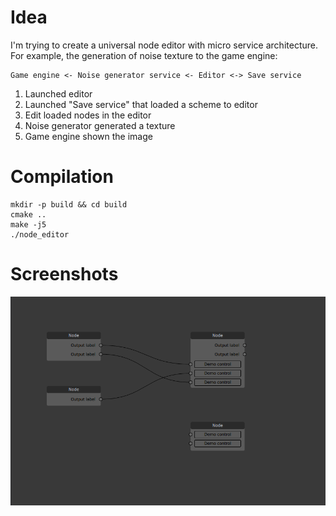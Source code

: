# Idea

I'm trying to create a universal node editor with micro service architecture.
For example, the generation of noise texture to the game engine:

```
Game engine <- Noise generator service <- Editor <-> Save service
```

1. Launched editor
2. Launched "Save service" that loaded a scheme to editor
3. Edit loaded nodes in the editor
4. Noise generator generated a texture
5. Game engine shown the image

# Compilation

```
mkdir -p build && cd build
cmake ..
make -j5
./node_editor
```

# Screenshots

![](https://github.com/alexesDev/node_editor/blob/master/preview.png)
